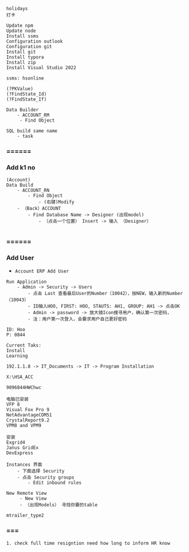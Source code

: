 ```
holidays
打卡

```

```
Update npm
Update node
Install ssms
Configuration outlook
Configuration git
Install git
Install typora
Install zip
Install Visual Studio 2022

```

```
ssms: hsonline
```

```
(?PKValue)
(?FindState_Id)
(?FindState_If)
```

```
Data Builder
	- ACCOUNT_RM
	 - Find Object
```

```
SQL build same name
	- task
```

### ======

### Add k1 no

```
(Account)
Data Build
	- ACCOUNT_RN
		- Find Object
			- (右键)Modify
	- （Back）ACCOUNT
		- Find Database Name -> Designer (出现model)
			- （点击一个位置） Insert -> 输入 （Designer）
			
```

### ======

### Add User

- `Account ERP Add User`

```
Run Application
	- Admin -> Security -> Users
		- 点击 Last 查看最后User的Number（10042），按NEW，输入新的Number（10043）
		- ID输入HOO, FIRST: HOO, STAUTS: AH1, GROUP: AH1 -> 点击OK
		- Admin -> password -> 放大镜Icon搜寻用户，确认第一次密码，
		- 注：用户第一次登入，会要求用户自己更好密码
		
ID: Hoo
P: 0844
```



```
Current Taks:
Install
Learning

```

```
192.1.1.8 -> IT_Documents -> IT -> Program Installation

X:\HSA_ACC
```

```
9096844HWChwc
```

```
电脑已安装
VFP 8
Visual Fox Pro 9
NetAdvantageCOM51
CrystalReport9.2
VPM8 and VPM9

安装
Exgrid4
Janus GridEx
DevExpress
```

```
Instances 界面
	- 下面选择 Security
	- 点击 Security groups
		- Edit inbound rules
```

```
New Remote View
	 - New View
	 - （出现Models） 寻找你要的table
```

```
mtrailer_type2
```









### ===

```
1. check full time resigntion need how long to inform HR know
```





